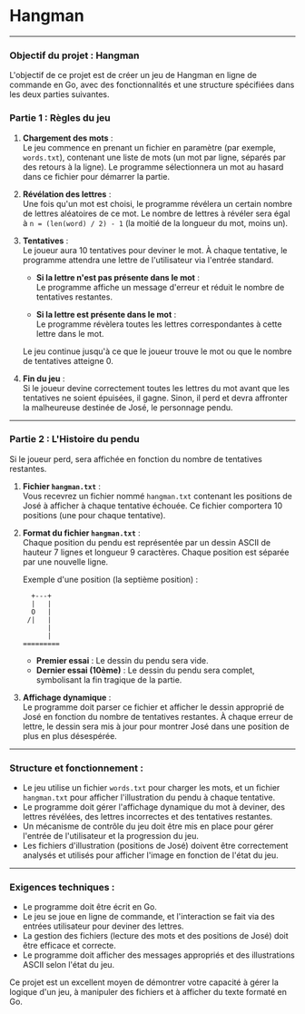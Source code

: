 # Hangman

---

### Objectif du projet : Hangman

L'objectif de ce projet est de créer un jeu de Hangman en ligne de commande en Go, avec des fonctionnalités et une structure spécifiées dans les deux parties suivantes.

### **Partie 1 : Règles du jeu**

1. **Chargement des mots** :  
   Le jeu commence en prenant un fichier en paramètre (par exemple, `words.txt`), contenant une liste de mots (un mot par ligne, séparés par des retours à la ligne). Le programme sélectionnera un mot au hasard dans ce fichier pour démarrer la partie.

2. **Révélation des lettres** :  
   Une fois qu'un mot est choisi, le programme révélera un certain nombre de lettres aléatoires de ce mot. Le nombre de lettres à révéler sera égal à `n = (len(word) / 2) - 1` (la moitié de la longueur du mot, moins un).

3. **Tentatives** :  
   Le joueur aura 10 tentatives pour deviner le mot. À chaque tentative, le programme attendra une lettre de l'utilisateur via l'entrée standard.
   
   - **Si la lettre n'est pas présente dans le mot** :  
     Le programme affiche un message d'erreur et réduit le nombre de tentatives restantes.
   
   - **Si la lettre est présente dans le mot** :  
     Le programme révèlera toutes les lettres correspondantes à cette lettre dans le mot.
   
   Le jeu continue jusqu'à ce que le joueur trouve le mot ou que le nombre de tentatives atteigne 0.

4. **Fin du jeu** :  
   Si le joueur devine correctement toutes les lettres du mot avant que les tentatives ne soient épuisées, il gagne. Sinon, il perd et devra affronter la malheureuse destinée de José, le personnage pendu.

---

### **Partie 2 : L'Histoire du pendu**

Si le joueur perd, sera affichée en fonction du nombre de tentatives restantes.

1. **Fichier `hangman.txt`** :  
   Vous recevrez un fichier nommé `hangman.txt` contenant les positions de José à afficher à chaque tentative échouée. Ce fichier comportera 10 positions (une pour chaque tentative).

2. **Format du fichier `hangman.txt`** :  
   Chaque position du pendu est représentée par un dessin ASCII de hauteur 7 lignes et longueur 9 caractères. Chaque position est séparée par une nouvelle ligne.

   Exemple d'une position (la septième position) :
   
   ```
     +---+  
     |   |  
     O   |  
    /|   |  
         |  
         |  
   =========
   ```

   - **Premier essai** : Le dessin du pendu sera vide.
   - **Dernier essai (10ème)** : Le dessin du pendu sera complet, symbolisant la fin tragique de la partie.

3. **Affichage dynamique** :  
   Le programme doit parser ce fichier et afficher le dessin approprié de José en fonction du nombre de tentatives restantes. À chaque erreur de lettre, le dessin sera mis à jour pour montrer José dans une position de plus en plus désespérée.

---

### **Structure et fonctionnement** :

- Le jeu utilise un fichier `words.txt` pour charger les mots, et un fichier `hangman.txt` pour afficher l'illustration du pendu à chaque tentative.
- Le programme doit gérer l'affichage dynamique du mot à deviner, des lettres révélées, des lettres incorrectes et des tentatives restantes.
- Un mécanisme de contrôle du jeu doit être mis en place pour gérer l'entrée de l'utilisateur et la progression du jeu.
- Les fichiers d'illustration (positions de José) doivent être correctement analysés et utilisés pour afficher l'image en fonction de l'état du jeu.

---

### Exigences techniques :
- Le programme doit être écrit en Go.
- Le jeu se joue en ligne de commande, et l'interaction se fait via des entrées utilisateur pour deviner des lettres.
- La gestion des fichiers (lecture des mots et des positions de José) doit être efficace et correcte.
- Le programme doit afficher des messages appropriés et des illustrations ASCII selon l'état du jeu.

Ce projet est un excellent moyen de démontrer votre capacité à gérer la logique d'un jeu, à manipuler des fichiers et à afficher du texte formaté en Go.
